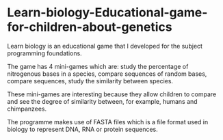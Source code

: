 # Learn-biology-Educational-game-for-children-about-genetics

Learn biology is an educational game that I developed for the subject programming foundations. 

The game has 4 mini-games which are: study the percentage of nitrogenous bases in a species, 
compare sequences of random bases, compare sequences, study the similarity between species. 

These mini-games are interesting because they allow children to compare and see the degree of similarity between, for example, humans and chimpanzees.

The programme makes use of FASTA files which is a file format used in biology to represent DNA, RNA or protein sequences.

